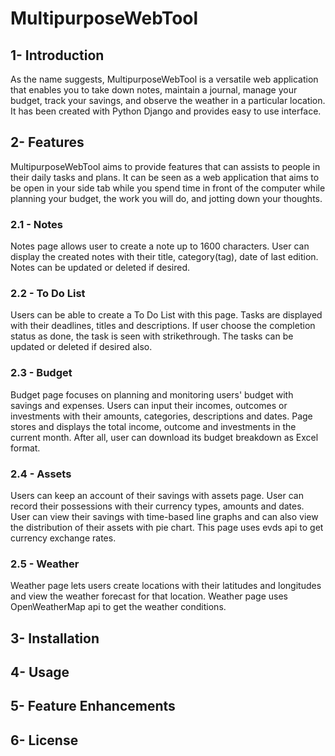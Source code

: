 # MultipurposeWebTool

## 1- Introduction

As the name suggests, MultipurposeWebTool is a versatile web application that enables you to take down notes, maintain a journal, manage your budget, track your savings, and observe the weather in a particular location. It has been created with Python Django and provides easy to use interface.

## 2- Features
MultipurposeWebTool aims to provide features that can assists to people in their daily tasks and plans. It can be seen as a web application that aims to be open in your side tab while you spend time in front of the computer while planning your budget, the work you will do, and jotting down your thoughts.

### 2.1 - Notes
Notes page allows user to create a note up to 1600 characters. User can display the created notes with their title, category(tag), date of last edition. Notes can be updated or deleted if desired. 

### 2.2 - To Do List
Users can be able to create a To Do List with this page. Tasks are displayed with their deadlines, titles and descriptions. If user choose the completion status as done, the task is seen with strikethrough. The tasks can be updated or deleted if desired also.  

### 2.3 - Budget
Budget page focuses on planning and monitoring users' budget with savings and expenses. Users can input their incomes, outcomes or investments with their amounts, categories, descriptions and dates. Page stores and displays the total income, outcome and investments in the current month. After all, user can download its budget breakdown as Excel format. 

### 2.4 - Assets
Users can keep an account of their savings with assets page. User can record their possessions with their currency types, amounts and dates. User can view their savings with time-based line graphs and can also view the distribution of their assets with pie chart. This page uses evds api to get currency exchange rates.

### 2.5 - Weather
Weather page lets users create locations with their latitudes and longitudes and view the weather forecast for that location. Weather page uses OpenWeatherMap api to get the weather conditions.

## 3- Installation
## 4- Usage
## 5- Feature Enhancements
## 6- License







  



